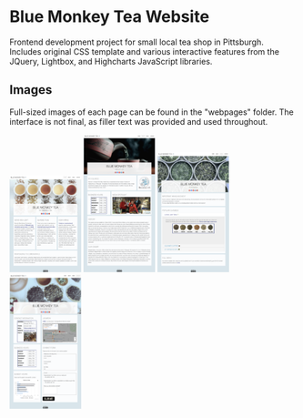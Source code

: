 # Blue Monkey Tea Website

Frontend development project for small local tea shop in Pittsburgh. Includes original CSS template and various interactive features from the JQuery, Lightbox, and Highcharts JavaScript libraries. 

## Images 
Full-sized images of each page can be found in the "webpages" folder. The interface is not final, as filler text was provided and used throughout.  

<span>
  <img name="home" src="/webpages/home.png" width=25%>
  <img name="about" src="/webpages/about.png" width=25%>
  <img name="menu" src="/webpages/menu.png" width=25%>
  <img name="contact" src="/webpages/contact.png" width=25%>
</span>


